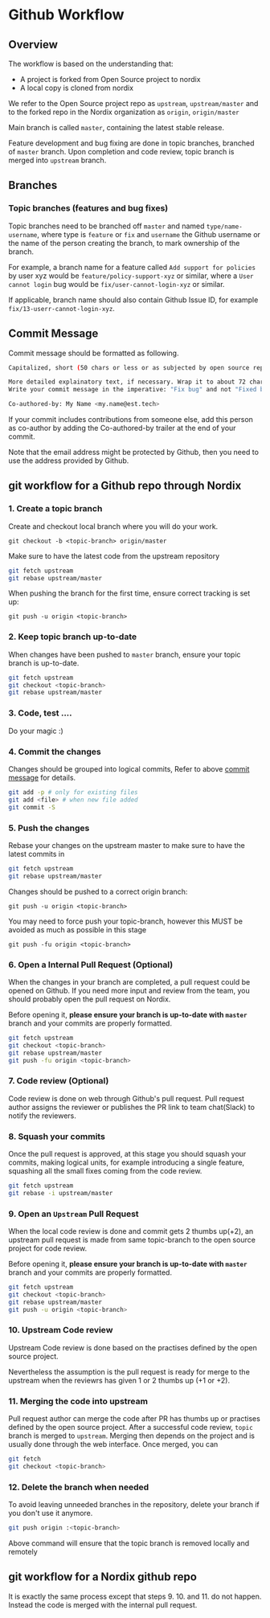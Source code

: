 # Github Workflow

## Overview

The workflow is based on the understanding that:

* A project is forked from Open Source project to nordix
* A local copy is cloned from nordix

We refer to the Open Source project repo as `upstream`, `upstream/master` and
to the forked repo in the Nordix organization as `origin`, `origin/master`

Main branch is called `master`, containing the latest stable release.

Feature development and bug fixing are done in topic branches, branched of `master` branch. Upon completion and code review, topic branch is merged into `upstream` branch.

## Branches

### Topic branches (features and bug fixes)

Topic branches need to be branched off `master` and named `type/name-username`,
where  type is `feature` or `fix` and `username` the Github username or the name
of the person creating the branch, to mark ownership of the branch.

For example, a branch name for a feature called `Add support for policies` by user xyz would be `feature/policy-support-xyz` or similar, where a `User cannot login` bug would be `fix/user-cannot-login-xyz` or similar.

If applicable, branch name should also contain Github Issue ID, for example `fix/13-userr-cannot-login-xyz`.

## Commit Message

Commit message should be formatted as following.

```sh
Capitalized, short (50 chars or less or as subjected by open source repo practise) summary

More detailed explainatory text, if necessary. Wrap it to about 72 characters or so.
Write your commit message in the imperative: "Fix bug" and not "Fixed bug" or "Fixes bug".

Co-authored-by: My Name <my.name@est.tech>
```

If your commit includes contributions from someone else, add this person as
co-author by adding the Co-authored-by trailer at the end of your commit.

Note that the email address might be protected by Github, then you need to
use the address provided by Github.

## git workflow for a Github repo through Nordix

### 1. Create a topic branch

Create and checkout local branch where you will do your work.

`git checkout -b <topic-branch> origin/master`

Make sure to have the latest code from the upstream repository

```sh
git fetch upstream
git rebase upstream/master
```

When pushing the branch for the first time, ensure correct tracking is set up:

`git push -u origin <topic-branch>`

### 2. Keep topic branch up-to-date

When changes have been pushed to `master` branch, ensure your topic branch is up-to-date.

```sh
git fetch upstream
git checkout <topic-branch>
git rebase upstream/master
```

<!-- markdownlint-disable MD026 -->
### 3. Code, test ....
<!-- markdownlint-enable MD026 -->

Do your magic :)

### 4. Commit the changes

Changes should be grouped into logical commits, Refer to above [commit message](#commit-message) for details.

```sh
git add -p # only for existing files
git add <file> # when new file added
git commit -S
```

### 5. Push the changes

Rebase your changes on the upstream master to make sure
to have the latest commits in

```sh
git fetch upstream
git rebase upstream/master
```

Changes should be pushed to a correct origin branch:

`git push -u origin <topic-branch>`

You may need to force push your topic-branch, however this MUST be
avoided as much as possible in this stage

`git push -fu origin <topic-branch>`

### 6. Open a Internal Pull Request (Optional)

When the changes in your branch are completed, a pull request could be opened on Github.
If you need more input and review from the team, you should probably open the pull request on Nordix.

Before opening it, **please ensure your branch is up-to-date with `master`** branch and your commits are properly formatted.

```sh
git fetch upstream
git checkout <topic-branch>
git rebase upstream/master
git push -fu origin <topic-branch>
```

### 7. Code review (Optional)

Code review is done on web through Github's pull request. Pull request author assigns the reviewer or publishes the PR link to team chat(Slack) to notify the reviewers.

### 8. Squash your commits

Once the pull request is approved, at this stage you should squash your commits,
making logical units, for example introducing a single feature, squashing all
the small fixes coming from the code review.

```sh
git fetch upstream
git rebase -i upstream/master
```

### 9. Open an `Upstream` Pull Request

When the local code review is done and commit gets 2 thumbs up(+2), an upstream pull request is made from same topic-branch to the open source project for code review.

Before opening it, **please ensure your branch is up-to-date with `master`** branch and your commits are properly formatted.

```sh
git fetch upstream
git checkout <topic-branch>
git rebase upstream/master
git push -u origin <topic-branch>
```

### 10. Upstream Code review

Upstream Code review is done based on the practises defined by the open source project.

Nevertheless the assumption is the pull request is ready for merge to the upstream when the reviewrs has given 1 or 2 thumbs up (+1 or +2).

### 11. Merging the code into upstream

Pull request author can merge the code after PR has thumbs up or practises
defined by the open source project. After a successful code review, `topic`
branch is merged to `upstream`. Merging then depends on the project and is
usually done through the web interface. Once merged, you can

```sh
git fetch
git checkout <topic-branch>
```

### 12. Delete the branch when needed

To avoid leaving unneeded branches in the repository, delete your branch if you
don't use it anymore.

```sh
git push origin :<topic-branch>
```

Above command will ensure that the topic branch is removed locally and remotely

## git workflow for a Nordix github repo

It is exactly the same process except that steps 9. 10. and 11. do not happen.
Instead the code is merged with the internal pull request.
